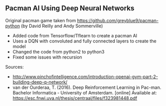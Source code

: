 ## Pacman AI Using Deep Neural Networks
Original pacman game taken from https://github.com/greyblue9/pacman-python (by David Reilly and Andy Sommerville)

- Added code from Tensorflow/Tflearn to create a pacman AI
- Uses a DQN with convoluted and fully connected layers to create the model
- Changed the code from python2 to python3
- Fixed some issues with recursion

Sources:
- http://www.pinchofintelligence.com/introduction-openai-gym-part-2-building-deep-q-network/
-  van der Ourderaa, T. (2016). Deep Reinforcement Learning in Pac-man. Bachelor Informatica - University of Amsterdam. [online] Available at: https://esc.fnwi.uva.nl/thesis/centraal/files/f323981448.pdf
